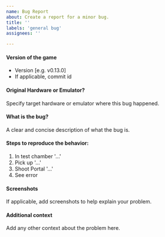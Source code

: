 ```yaml
---
name: Bug Report
about: Create a report for a minor bug.
title: ''
labels: 'general bug'
assignees: ''

---
```


#### Version of the game
 - Version [e.g. v0.13.0]
 - If applicable, commit id

#### Original Hardware or Emulator?
Specify target hardware or emulator where this bug happened.

#### What is the bug?
A clear and concise description of what the bug is.

#### Steps to reproduce the behavior:
1. In test chamber '…'
2. Pick up '…'
3. Shoot Portal '…'
4. See error

#### Screenshots
If applicable, add screenshots to help explain your problem.

#### Additional context
Add any other context about the problem here.
